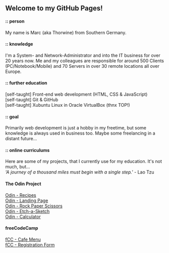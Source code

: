 ## Welcome to my GitHub Pages!

#### :: person

My name is Marc (aka Thorwine) from Southern Germany. 

#### :: knowledge

I'm a System- and Network-Administrator and into the IT business for over 20 years now. Me and my colleagues are responsible for around 500 Clients (PC/Notebook/Mobile) and 70 Servers in over 30 remote locations all over Europe.

#### :: further education

[self-taught] Front-end web development (HTML, CSS & JavaScript)<br>
[self-taught] Git & GitHub<br>
[self-taught] Xubuntu Linux in Oracle VirtualBox (thnx TOP!)

#### :: goal

Primarily web development is just a hobby in my freetime, but some knowledge is always used in business too. Maybe some freelancing in a distant future...

#### :: online curriculums

Here are some of my projects, that I currently use for my education. It's not much, but...<br>
 *'A journey of a thousand miles must begin with a single step.'* - Lao Tzu

#### The Odin Project

[Odin - Recipes](https://thorwine.github.io/odin-recipes/)<br>
[Odin - Landing Page](https://thorwine.github.io/odin-landingpage/)<br>
[Odin - Rock Paper Scissors](https://thorwine.github.io/odin-rock-paper-scissors/)<br>
[Odin - Etch-a-Sketch](https://thorwine.github.io/odin-etch-a-sketch/)<br>
[Odin - Calculator](https://thorwine.github.io/odin-calculator/)

#### freeCodeCamp

[fCC - Cafe Menu](https://thorwine.github.io/fCC-002-RWD-CafeMenu/)<br>
[fCC - Registration Form](https://thorwine.github.io/fCC-004-RWD-RegistrationForm/)